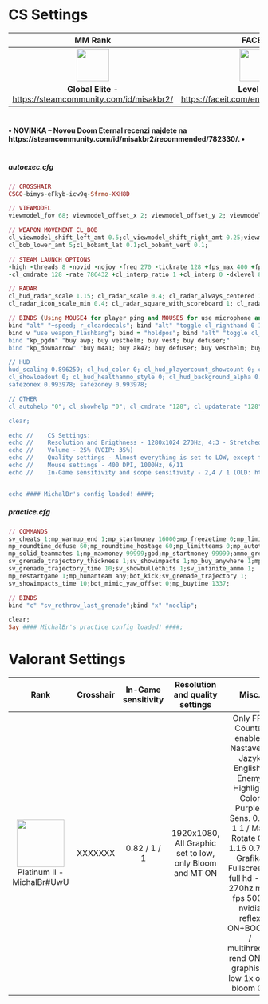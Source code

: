 <h1>CS Settings</h1>

| MM Rank | FACEIT |
| :------------: | :------------: |
| <img src="https://totalcsgo.com/image/ranks/skillgroup18.png" weight="65" height="65"> | <img src="https://fluvi.s3.eu-central-1.amazonaws.com/3OV-XYBHhEq.png" weight="65" height="65"> |
| <b>Global Elite</b> - https://steamcommunity.com/id/misakbr2/ | <b>Level 7</b> - https://faceit.com/en/players/michalbr- |

<h1></h1><b>• NOVINKA – Novou Doom Eternal recenzi najdete na https://steamcommunity.com/id/misakbr2/recommended/782330/. •</b><h1></h1>

<h5>autoexec.cfg</h5>
  
```ruby
// CROSSHAIR
CSGO-bimys-eFkyb-icw9q-Sfrmo-XKH8D

// VIEWMODEL
viewmodel_fov 68; viewmodel_offset_x 2; viewmodel_offset_y 2; viewmodel_offset_z -2; cl_righthand 1; viewmodel_presetpos 0

// WEAPON MOVEMENT CL_BOB
cl_viewmodel_shift_left_amt 0.5;cl_viewmodel_shift_right_amt 0.25;viewmodel_recoil 0; 
cl_bob_lower_amt 5;cl_bobamt_lat 0.1;cl_bobamt_vert 0.1;

// STEAM LAUNCH OPTIONS
-high -threads 8 -novid -nojoy -freq 270 -tickrate 128 +fps_max 400 +fps_max_menu 144 +cl_updaterate 128 
-cl_cmdrate 128 -rate 786432 +cl_interp_ratio 1 +cl_interp 0 -dxlevel 81 -language bananagaming +exec autoexec.cfg

// RADAR
cl_hud_radar_scale 1.15; cl_radar_scale 0.4; cl_radar_always_centered 1; cl_radar_rotate 1; 
cl_radar_icon_scale_min 0.4; cl_radar_square_with_scoreboard 1; cl_radar_icon_scale_min 0.25;

// BINDS (Using MOUSE4 for player ping and MOUSE5 for use microphone and MOUSE3)
bind "alt" "+speed; r_cleardecals"; bind "alt" "toggle cl_righthand 0 1"; bind f "use weapon_smokegrenade";
bind v "use weapon_flashbang"; bind = "holdpos"; bind "alt" "toggle cl_righthand 0 1"; r_cleardecals";
bind "kp_pgdn" "buy awp; buy vesthelm; buy vest; buy defuser;"
bind "kp_downarrow" "buy m4a1; buy ak47; buy defuser; buy vesthelm; buy vest;";

// HUD
hud_scaling 0.896259; cl_hud_color 0; cl_hud_playercount_showcount 0; cl_hud_playercount_pos 0; 
cl_showloadout 0; cl_hud_healthammo_style 0; cl_hud_background_alpha 0.5; cl_hud_bomb_under_radar 1; 
safezonex 0.993978; safezoney 0.993978;

// OTHER
cl_autohelp "0"; cl_showhelp "0"; cl_cmdrate "128"; cl_updaterate "128"; alias"";

clear;

echo //    CS Settings:
echo //    Resolution and Brigthness - 1280x1024 270Hz, 4:3 - Stretched-Fullscreen, Computer Monitor - 125%
echo //    Volume - 25% (VOIP: 35%) 
echo //    Quality settings - Almost everything is set to LOW, except for multithreaded rendering ON and shadows HIGH
echo //    Mouse settings - 400 DPI, 1000Hz, 6/11
echo //    In-Game sensitivity and scope sensitivity - 2,4 / 1 (OLD: https://settings.gg/misakbr2)


echo #### MichalBr's config loaded! ####;
```

<h5>practice.cfg</h5>
  
```ruby
// COMMANDS
sv_cheats 1;mp_warmup_end 1;mp_startmoney 16000;mp_freezetime 0;mp_limitteams 0;mp_autoteambalance 0;
mp_roundtime_defuse 60;mp_roundtime_hostage 60;mp_limitteams 0;mp_autoteambalance 0;bot_stop 1;
mp_solid_teammates 1;mp_maxmoney 99999;god;mp_startmoney 99999;ammo_grenade_limit_total 6;
sv_grenade_trajectory_thickness 1;sv_showimpacts 1;mp_buy_anywhere 1;mp_roundtime 60;
sv_grenade_trajectory_time 10;sv_showbullethits 1;sv_infinite_ammo 1;
mp_restartgame 1;mp_humanteam any;bot_kick;sv_grenade_trajectory 1;
sv_showimpacts_time 10;bot_mimic_yaw_offset 0;mp_buytime 1337;

// BINDS
bind "c" "sv_rethrow_last_grenade";bind "x" "noclip";

clear;
Say #### MichalBr's practice config loaded! ####;
```

<h1>Valorant Settings</h1>

| Rank | Crosshair | In-Game sensitivity | Resolution and quality settings | Misc. |
| :------------: | :------------: | :------------: | :------------: | :------------: |
| <img src="https://legendboost.com/images/valorant/ranks/rank-5-1-fc0f86e94fd8494b796161d92c9cf66b.png?vsn=d" weight="95" height="95"></img>  Platinum II - MichalBr#UwU | XXXXXXX | 0.82 / 1 / 1 | 1920x1080, All Graphic set to low, only Bloom and MT ON | Only FPS Counter enabled Nastavení: Jazyk English / Enemy Highlight Color Purple / Sens. 0.82 1 1 / Map Rotate On 1.16 0.72 / Grafika Fullscreen / full hd - 2k 270hz max fps 500 / nvidia reflex ON+BOOST / multihreded rend ON all graphiscs low 1x only bloom On |